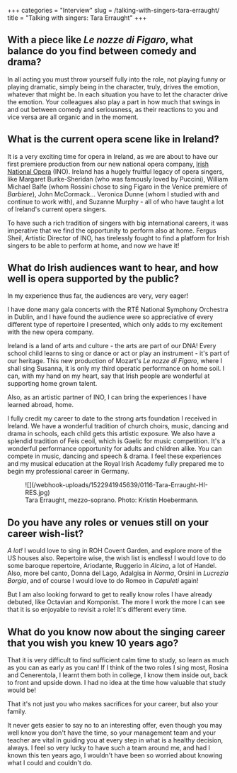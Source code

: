 +++
categories = "Interview"
slug = /talking-with-singers-tara-erraught/
title = "Talking with singers: Tara Erraught"
+++

## With a piece like *Le nozze di Figaro*, what balance do you find between comedy and drama?

In all acting you must throw yourself fully into the role, not playing funny or playing dramatic, simply being in the character, truly, drives the emotion, whatever that might be. In each situation you have to let the character drive the emotion. Your colleagues also play a part in how much that swings in and out between comedy and seriousness, as their reactions to you and vice versa are all organic and in the moment. 

## What is the current opera scene like in Ireland?

It is a very exciting time for opera in Ireland, as we are about to have our first premiere production from our new national opera company, [Irish National Opera](/scene/companies/irish-national-opera/) (INO). Ireland has a hugely fruitful legacy of opera singers, like Margaret Burke-Sheridan (who was famously loved by Puccini), William Michael Balfe (whom Rossini chose to sing Figaro in the Venice premiere of *Barbiere*), John McCormack... Veronica Dunne (whom I studied with and continue to work with), and Suzanne Murphy - all of who have taught a lot of Ireland's current opera singers. 

To have such a rich tradition of singers with big international careers, it was imperative that we find the opportunity to perform also at home. Fergus Sheil, Artistic Director of INO, has tirelessly fought to find a platform for Irish singers to be able to perform at home, and now we have it!

## What do Irish audiences want to hear, and how well is opera supported by the public?

In my experience thus far, the audiences are very, very eager!
 
I have done many gala concerts with the RTÉ National Symphony Orchestra in Dublin, and I have found the audience were so appreciative of every different type of repertoire I presented, which only adds to my excitement with the new opera company. 

Ireland is a land of arts and culture - the arts are part of our DNA! Every school child learns to sing or dance or act or play an instrument - it's part of our heritage. This new production of Mozart's *Le nozze di Figaro*, where I shall sing Susanna, it is only my third operatic performance on home soil. I can, with my hand on my heart, say that Irish people are wonderful at supporting home grown talent.

Also, as an artistic partner of INO, I can bring the experiences I have learned abroad, home.

I fully credit my career to date to the strong arts foundation I received in Ireland. We have a wonderful tradition of church choirs, music, dancing and drama in schools, each child gets this artistic exposure. We also have a splendid tradition of Feis ceoil, which is Gaelic for music competition. It's a wonderful performance opportunity for adults and children alike. You can compete in music, dancing and speech & drama. I feel these experiences and my musical education at the Royal Irish Academy fully prepared me to begin my professional career in Germany.

<figure data-type="image">
![](/webhook-uploads/1522941945639/0116-Tara-Erraught-HI-RES.jpg)
<figcaption>Tara Erraught, mezzo-soprano. Photo: Kristin Hoebermann.</figcaption>
</figure>

## Do you have any roles or venues still on your career wish-list?

*A lot!* I would love to sing in ROH Covent Garden, and explore more of the US houses also. Repertoire wise, the wish list is endless! I would love to do some baroque repertoire, Ariodante, Ruggerio in *Alcina*, a lot of Handel. Also, more bel canto, Donna del Lago, Adalgisa in *Norma*, Orsini in *Lucrezia Borgia*, and of course I would love to do Romeo in *Capuleti* again! 

But I am also looking forward to get to really know roles I have already debuted, like Octavian and Komponist. The more I work the more I can see that it is so enjoyable to revisit a role! It's different every time.

## What do you know now about the singing career that you wish you knew 10 years ago?

That it is very difficult to find sufficient calm time to study, so learn as much as you can as early as you can! If I think of the two roles I sing most, Rosina and Cenerentola, I learnt them both in college, I know them inside out, back to front and upside down. I had no idea at the time how valuable that study would be!

That it's not just you who makes sacrifices for your career, but also your family.

It never gets easier to say no to an interesting offer, even though you may well know you don't have the time, so your management team and your teacher are vital in guiding you at every step in what is a healthy decision, always. I feel so very lucky to have such a team around me, and had I known this ten years ago, I wouldn't have been so worried about knowing what I could and couldn't do.
